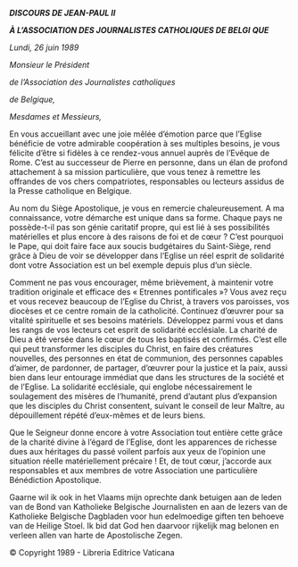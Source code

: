 ***DISCOURS DE JEAN-PAUL II***

***À L’ASSOCIATION DES JOURNALISTES CATHOLIQUES DE BELGI*** ***QUE***

*Lundi, 26 juin 1989*

*Monsieur le Président*

*de l’Association des Journalistes catholiques*

*de Belgique,*

*Mesdames et Messieurs,*

En vous accueillant avec une joie mêlée d’émotion parce que l’Eglise bénéficie de votre admirable coopération à ses multiples besoins, je vous félicite d’être si fidèles à ce rendez-vous annuel auprès de l’Evêque de Rome. C’est au successeur de Pierre en personne, dans un élan de profond attachement à sa mission particulière, que vous tenez à remettre les offrandes de vos chers compatriotes, responsables ou lecteurs assidus de la Presse catholique en Belgique.

Au nom du Siège Apostolique, je vous en remercie chaleureusement. A ma connaissance, votre démarche est unique dans sa forme. Chaque pays ne possède-t-il pas son génie caritatif propre, qui est lié à ses possibilités matérielles et plus encore à des raisons de foi et de cœur ? C’est pourquoi le Pape, qui doit faire face aux soucis budgétaires du Saint-Siège, rend grâce à Dieu de voir se développer dans l’Eglise un réel esprit de solidarité dont votre Association est un bel exemple depuis plus d’un siècle.

Comment ne pas vous encourager, même brièvement, à maintenir votre tradition originale et efficace des « Etrennes pontificales »? Vous avez reçu et vous recevez beaucoup de l’Eglise du Christ, à travers vos paroisses, vos diocèses et ce centre romain de la catholicité. Continuez d’œuvrer pour sa vitalité spirituelle et ses besoins matériels. Développez parmi vous et dans les rangs de vos lecteurs cet esprit de solidarité ecclésiale. La charité de Dieu a été versée dans le cœur de tous les baptisés et confirmés. C’est elle qui peut transformer les disciples du Christ, en faire des créatures nouvelles, des personnes en état de communion, des personnes capables d’aimer, de pardonner, de partager, d’œuvrer pour la justice et la paix, aussi bien dans leur entourage immédiat que dans les structures de la société et de l’Eglise. La solidarité ecclésiale, qui englobe nécessairement le soulagement des misères de l’humanité, prend d’autant plus d’expansion que les disciples du Christ consentent, suivant le conseil de leur Maître, au dépouillement répété d’eux-mêmes et de leurs biens.

Que le Seigneur donne encore à votre Association tout entière cette grâce de la charité divine à l’égard de l’Eglise, dont les apparences de richesse dues aux héritages du passé voilent parfois aux yeux de l’opinion une situation réelle matériellement précaire ! Et, de tout cœur, j’accorde aux responsables et aux membres de votre Association une particulière Bénédiction Apostolique.

Gaarne wil ik ook in het Vlaams mijn oprechte dank betuigen aan de leden van de Bond van Katholieke Belgische Journalisten en aan de lezers van de Katholieke Belgische Dagbladen voor hun edelmoedige giften ten behoeve van de Heilige Stoel. Ik bid dat God hen daarvoor rijkelijk mag belonen en verleen allen van harte de Apostolische Zegen.

© Copyright 1989 - Libreria Editrice Vaticana